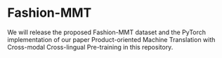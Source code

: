# Fashion-MMT
We will release the proposed Fashion-MMT dataset and the PyTorch implementation of our paper Product-oriented Machine Translation with Cross-modal Cross-lingual Pre-training in this repository.
